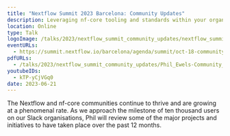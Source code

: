 ```yaml
---
title: "Nextflow Summit 2023 Barcelona: Community Updates"
description: Leveraging nf-core tooling and standards within your organization.
location: Online
type: Talk
logoImage: /talks/2023/nextflow_summit_community_updates/nextflow_summit_2023_darkbg.svg
eventURLs:
  - https://summit.nextflow.io/barcelona/agenda/summit/oct-18-community-updates/
pdfURLs:
  - /talks/2023/nextflow_summit_community_updates/Phil_Ewels-Community_Updates.pdf
youtubeIDs:
  - kTP-yCjVGq0
date: 2023-06-21
---
```


The Nextflow and nf-core communities continue to thrive and are growing at a phenomenal rate. As we approach the milestone of ten thousand users on our Slack organisations, Phil will review some of the major projects and initiatives to have taken place over the past 12 months.

